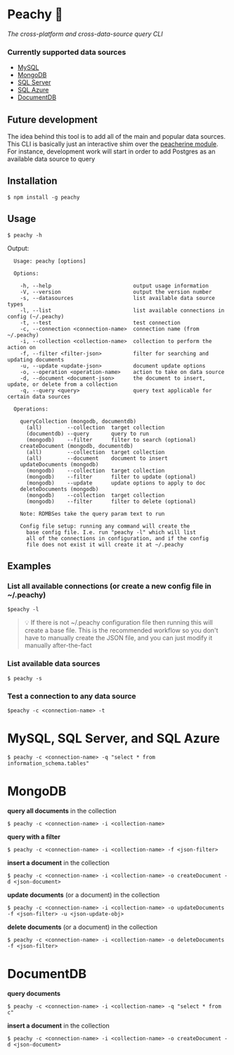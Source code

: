 # Peachy :peach:

*The cross-platform and cross-data-source query CLI*

### Currently supported data sources

 - [MySQL](#mysql-sql-server-and-sql-azure)
 - [MongoDB](#mongodb)
 - [SQL Server](#mysql-sql-server-and-sql-azure)
 - [SQL Azure](#mysql-sql-server-and-sql-azure)
 - [DocumentDB](#documentdb)

## Future development

The idea behind this tool is to add all of the main and popular data sources.  This CLI is basically just an interactive shim over the [peacherine module](https://github.com/tstringer/peacherine).  For instance, development work will start in order to add Postgres as an available data source to query

## Installation

```
$ npm install -g peachy
```

## Usage

```
$ peachy -h
```

Output:

```
  Usage: peachy [options]

  Options:

    -h, --help                          output usage information
    -V, --version                       output the version number
    -s, --datasources                   list available data source types
    -l, --list                          list available connections in config (~/.peachy)
    -t, --test                          test connection
    -c, --connection <connection-name>  connection name (from ~/.peachy)
    -i, --collection <collection-name>  collection to perform the action on
    -f, --filter <filter-json>          filter for searching and updating documents
    -u, --update <update-json>          document update options
    -o, --operation <operation-name>    action to take on data source
    -d, --document <document-json>      the document to insert, update, or delete from a collection
    -q, --query <query>                 query text applicable for certain data sources

  Operations:

    queryCollection (mongodb, documentdb)
      (all)        --collection  target collection
      (documentdb) --query       query to run
      (mongodb)    --filter      filter to search (optional)
    createDocument (mongodb, documentdb)
      (all)        --collection  target collection
      (all)        --document    document to insert
    updateDocuments (mongodb)
      (mongodb)    --collection  target collection
      (mongodb)    --filter      filter to update (optional)
      (mongodb)    --update      update options to apply to doc
    deleteDocuments (mongodb)
      (mongodb)    --collection  target collection
      (mongodb)    --filter      filter to delete (optional)

    Note: RDMBSes take the query param text to run

    Config file setup: running any command will create the 
      base config file. I.e. run "peachy -l" which will list 
      all of the connections in configuration, and if the config 
      file does not exist it will create it at ~/.peachy
```

## Examples

### List all available connections (or create a new config file in ~/.peachy)

```
$peachy -l
```

> :bulb: If there is not ~/.peachy configuration file then running this will create a base file.  This is the recommended workflow so you don't have to manually create the JSON file, and you can just modify it manually after-the-fact

### List available data sources

```
$ peachy -s
```

### Test a connection to any data source

```
$peachy -c <connection-name> -t
```

# MySQL, SQL Server, and SQL Azure

```
$ peachy -c <connection-name> -q "select * from information_schema.tables"
```

# MongoDB

**query all documents** in the collection

```
$ peachy -c <connection-name> -i <collection-name>
```

**query with a filter**

```
$ peachy -c <connection-name> -i <collection-name> -f <json-filter>
```

**insert a document** in the collection

```
$ peachy -c <connection-name> -i <collection-name> -o createDocument -d <json-document>
```

**update documents** (or a document) in the collection

```
$ peachy -c <connection-name> -i <collection-name> -o updateDocuments -f <json-filter> -u <json-update-obj>
```

**delete documents** (or a document) in the collection

```
$ peachy -c <connection-name> -i <collection-name> -o deleteDocuments -f <json-filter>
```

# DocumentDB

**query documents**

```
$ peachy -c <connection-name> -i <collection-name> -q "select * from c"
```

**insert a document** in the collection

```
$ peachy -c <connection-name> -i <collection-name> -o createDocument -d <json-document>
```
